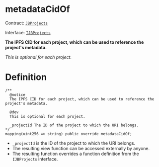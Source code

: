 # metadataCidOf

Contract: [`JBProjects`](../)

Interface: [`IJBProjects`](../../../interfaces/ijbprojects.md)

**The IPFS CID for each project, which can be used to reference the project's metadata.**

_This is optional for each project._

# Definition

```solidity
/** 
  @notice 
  The IPFS CID for each project, which can be used to reference the project's metadata.

  @dev
  This is optional for each project.

  _projectId The ID of the project to which the URI belongs.
*/
mapping(uint256 => string) public override metadataCidOf;
```

* `_projectId` is the ID of the project to which the URI belongs.
* The resulting view function can be accessed externally by anyone.
* The resulting function overrides a function definition from the `IJBProjects` interface.
